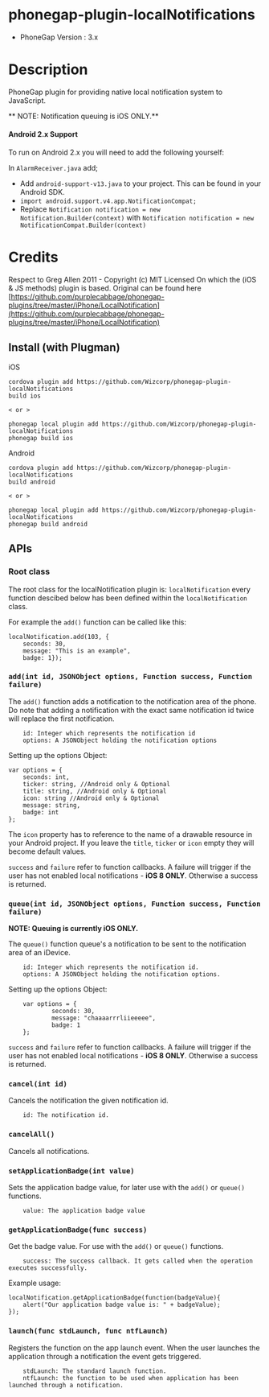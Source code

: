 # phonegap-plugin-localNotifications

- PhoneGap Version : 3.x

# Description

PhoneGap plugin for providing native local notification system to JavaScript.

** NOTE: Notification queuing is iOS ONLY.**

#### Android 2.x Support

To run on Android 2.x you will need to add the following yourself:

In `AlarmReceiver.java` add;

- Add `android-support-v13.java` to your project. This can be found in your Android SDK.
- `import android.support.v4.app.NotificationCompat;`
- Replace `Notification notification = new Notification.Builder(context)` with `Notification notification = new NotificationCompat.Builder(context)`

# Credits

Respect to Greg Allen 2011 -  Copyright (c) MIT Licensed
On which the (iOS & JS methods) plugin is based.
Original can be found here [https://github.com/purplecabbage/phonegap-plugins/tree/master/iPhone/LocalNotification](https://github.com/purplecabbage/phonegap-plugins/tree/master/iPhone/LocalNotification)

## Install (with Plugman) 

iOS
	
	cordova plugin add https://github.com/Wizcorp/phonegap-plugin-localNotifications
	build ios
	
	< or >
	
	phonegap local plugin add https://github.com/Wizcorp/phonegap-plugin-localNotifications
	phonegap build ios

Android
	
	cordova plugin add https://github.com/Wizcorp/phonegap-plugin-localNotifications
	build android
	
	< or >
	
	phonegap local plugin add https://github.com/Wizcorp/phonegap-plugin-localNotifications
	phonegap build android


## APIs

### Root class

The root class for the localNotification plugin is: `localNotification` every function descibed below has been defined within the `localNotification` class.

For example the `add()` function can be called like this:

```
localNotification.add(103, {
	seconds: 30,
	message: "This is an example",
	badge: 1});
```

### `add(int id, JSONObject options, Function success, Function failure)`

The `add()` function adds a notification to the notification area of the phone. Do note that adding a notification with the exact same notification id twice will replace the first notification.

```
	id: Integer which represents the notification id
	options: A JSONObject holding the notification options
```

Setting up the options Object:

```
var options = {
	seconds: int,
	ticker: string, //Android only & Optional
	title: string, //Android only & Optional
	icon: string //Android only & Optional
	message: string, 
	badge: int
};
```

The `icon` property has to reference to the name of a drawable resource in your Android project. If you leave the `title`, `ticker` or `icon` empty they will become default values.

`success` and `failure` refer to function callbacks. A failure will trigger if the user has not enabled local notifications - **iOS 8 ONLY**. Otherwise a success is returned.

### `queue(int id, JSONObject options, Function success, Function failure)`

**NOTE: Queuing is currently iOS ONLY.**

The `queue()` function queue's a notification to be sent to the notification area of an iDevice.

```
	id: Integer which represents the notification id.
	options: A JSONObject holding the notification options.
```

Setting up the options Object:

```
	var options = {
    		seconds: 30, 
    		message: "chaaaarrrliieeeee", 
    		badge: 1 
	};
```

`success` and `failure` refer to function callbacks. A failure will trigger if the user has not enabled local notifications - **iOS 8 ONLY**. Otherwise a success is returned.

### `cancel(int id)`

Cancels the notification the given notification id.

```
	id: The notification id.
```


### `cancelAll()`

Cancels all notifications.


### `setApplicationBadge(int value)`

Sets the application badge value, for later use with the `add()` or `queue()` functions.

```
	value: The application badge value	
```

### `getApplicationBadge(func success)`

Get the badge value. For use with the `add()` or `queue()` functions.

```
	success: The success callback. It gets called when the operation executes successfully.
```

Example usage:
```
localNotification.getApplicationBadge(function(badgeValue){
	alert("Our application badge value is: " + badgeValue);
});
```

### `launch(func stdLaunch, func ntfLaunch)`

Registers the function on the app launch event. When the user launches the application through a notification the event gets triggered.

```
	stdLaunch: The standard launch function.
	ntfLaunch: the function to be used when application has been launched through a notification.
```
